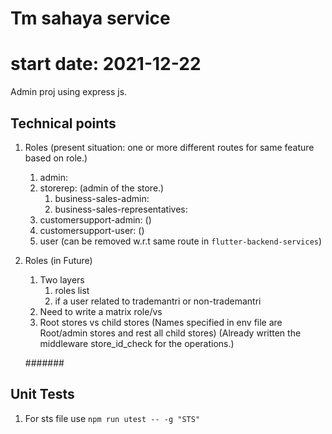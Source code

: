 # Tm sahaya service

# start date: 2021-12-22

Admin proj using express js.

## Technical points

1. Roles (present situation: one or more different routes for same feature based on role.) 
   1. admin:  
   2. storerep: (admin of the store.)
      1. business-sales-admin: 
      2. business-sales-representatives:
   3. customersupport-admin: ()
   4. customersupport-user: ()
   5. user (can be removed w.r.t same route in `flutter-backend-services`)
2. Roles (in Future)
   1. Two layers
      1. roles list
      2. if a user related to trademantri or non-trademantri
   2. Need to write a matrix role/vs
   3. Root stores vs child stores (Names specified in env file are Root/admin stores and rest all child stores) (Already written the middleware store_id_check for the operations.)
   
   #######


## Unit Tests

1. For sts file use `npm run utest -- -g "STS"`